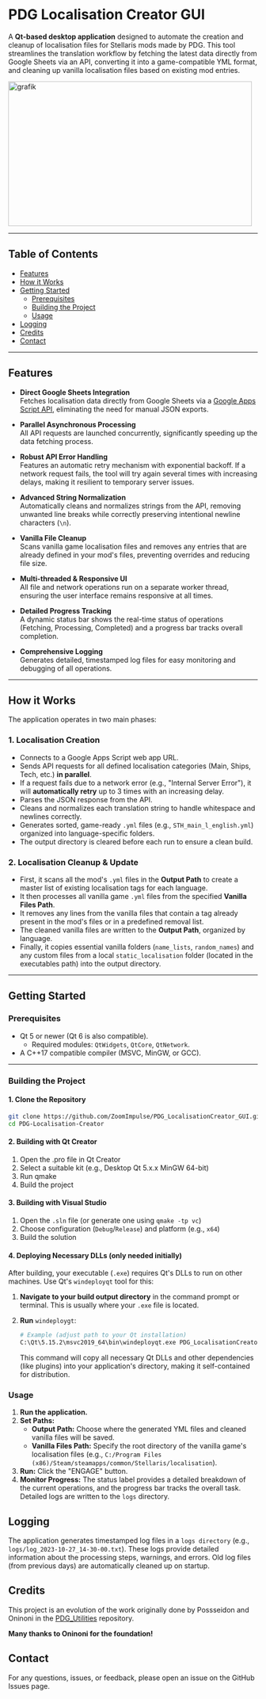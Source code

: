# PDG Localisation Creator GUI

A **Qt-based desktop application** designed to automate the creation and cleanup of localisation files for Stellaris mods made by PDG. This tool streamlines the translation workflow by fetching the latest data directly from Google Sheets via an API, converting it into a game-compatible YML format, and cleaning up vanilla localisation files based on existing mod entries.

<img width="492" height="292" alt="grafik" src="https://github.com/user-attachments/assets/1acb89e6-9531-4dca-8e99-864bbfac558d" />


---

## Table of Contents

- [Features](#features)  
- [How it Works](#how-it-works)  
- [Getting Started](#getting-started)  
  - [Prerequisites](#prerequisites)  
  - [Building the Project](#building-the-project)  
  - [Usage](#usage) 
- [Logging](#logging)
- [Credits](#credits)
- [Contact](#contact)  

---

## Features

- **Direct Google Sheets Integration**  
  Fetches localisation data directly from Google Sheets via a [Google Apps Script API](https://github.com/ZoomImpulse/PDG_ExportSheetData), eliminating the need for manual JSON exports.

- **Parallel Asynchronous Processing**  
  All API requests are launched concurrently, significantly speeding up the data fetching process.

- **Robust API Error Handling**  
  Features an automatic retry mechanism with exponential backoff. If a network request fails, the tool will try again several times with increasing delays, making it resilient to temporary server issues.

- **Advanced String Normalization**  
  Automatically cleans and normalizes strings from the API, removing unwanted line breaks while correctly preserving intentional newline characters (`\n`).

- **Vanilla File Cleanup**  
  Scans vanilla game localisation files and removes any entries that are already defined in your mod's files, preventing overrides and reducing file size.

- **Multi-threaded & Responsive UI**  
  All file and network operations run on a separate worker thread, ensuring the user interface remains responsive at all times.

- **Detailed Progress Tracking**  
  A dynamic status bar shows the real-time status of operations (Fetching, Processing, Completed) and a progress bar tracks overall completion.

- **Comprehensive Logging**  
  Generates detailed, timestamped log files for easy monitoring and debugging of all operations.

---

## How it Works

The application operates in two main phases:

### 1. Localisation Creation

- Connects to a Google Apps Script web app URL.
- Sends API requests for all defined localisation categories (Main, Ships, Tech, etc.) **in parallel**.
- If a request fails due to a network error (e.g., "Internal Server Error"), it will **automatically retry** up to 3 times with an increasing delay.
- Parses the JSON response from the API.
- Cleans and normalizes each translation string to handle whitespace and newlines correctly.
- Generates sorted, game-ready `.yml` files (e.g., `STH_main_l_english.yml`) organized into language-specific folders.
- The output directory is cleared before each run to ensure a clean build.

### 2. Localisation Cleanup & Update

- First, it scans all the mod's `.yml` files in the **Output Path** to create a master list of existing localisation tags for each language.
- It then processes all vanilla game `.yml` files from the specified **Vanilla Files Path**.
- It removes any lines from the vanilla files that contain a tag already present in the mod's files or in a predefined removal list.
- The cleaned vanilla files are written to the **Output Path**, organized by language.
- Finally, it copies essential vanilla folders (`name_lists`, `random_names`) and any custom files from a local `static_localisation` folder (located in the executables path) into the output directory.

---

## Getting Started

### Prerequisites

- Qt 5 or newer (Qt 6 is also compatible).
    - Required modules: `QtWidgets`, `QtCore`, `QtNetwork`.
- A C++17 compatible compiler (MSVC, MinGW, or GCC).

---

### Building the Project

#### 1. Clone the Repository

```bash
git clone https://github.com/ZoomImpulse/PDG_LocalisationCreator_GUI.git
cd PDG-Localisation-Creator
```

#### 2. Building with Qt Creator

1. Open the .pro file in Qt Creator
2. Select a suitable kit (e.g., Desktop Qt 5.x.x MinGW 64-bit)
3. Run qmake
4. Build the project

#### 3. Building with Visual Studio

1. Open the `.sln` file (or generate one using `qmake -tp vc`)
2. Choose configuration (`Debug`/`Release`) and platform (e.g., `x64`)
3. Build the solution

#### 4. Deploying Necessary DLLs (only needed initially)
After building, your executable (`.exe`) requires Qt's DLLs to run on other machines. Use Qt's `windeployqt` tool for this:

1. **Navigate to your build output directory** in the command prompt or terminal. This is usually where your `.exe` file is located.
2. **Run** `windeploygt`:
   
   ```bash
   # Example (adjust path to your Qt installation)
   C:\Qt\5.15.2\msvc2019_64\bin\windeployqt.exe PDG_LocalisationCreator_GUI.exe
   ```
   This command will copy all necessary Qt DLLs and other dependencies (like plugins) into your application's directory, making it self-contained for distribution.
   
### Usage

1. **Run the application.**
2. **Set Paths:**
   - **Output Path:** Choose where the generated YML files and cleaned vanilla files will be saved.
   - **Vanilla Files Path:** Specify the root directory of the vanilla game's localisation files (e.g., `C:/Program Files (x86)/Steam/steamapps/common/Stellaris/localisation`).
3. **Run:** Click the "ENGAGE" button.
4. **Monitor Progress:** The status label provides a detailed breakdown of the current operations, and the progress bar tracks the overall task. Detailed logs are written to the `logs` directory.

## Logging

The application generates timestamped log files in a `logs directory` (e.g., `logs/log_2023-10-27_14-30-00.txt`). These logs provide detailed information about the processing steps, warnings, and errors. Old log files (from previous days) are automatically cleaned up on startup.

## Credits
This project is an evolution of the work originally done by Possseidon and Oninoni in the [PDG_Utilities](https://github.com/oninoni/PDG_Utilities) repository. 

**Many thanks to Oninoni for the foundation!**

## Contact

For any questions, issues, or feedback, please open an issue on the GitHub Issues page.
